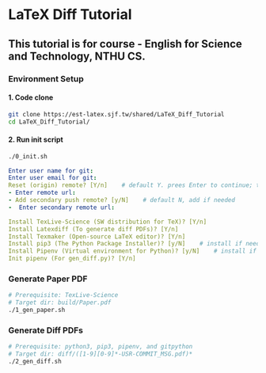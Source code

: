 # LaTeX Diff Tutorial
## This tutorial is for course - English for Science and Technology, NTHU CS.
### Environment Setup
#### 1. Code clone
```bash
git clone https://est-latex.sjf.tw/shared/LaTeX_Diff_Tutorial
cd LaTeX_Diff_Tutorial/
```
#### 2. Run init script
```bash
./0_init.sh
```
```yaml
Enter user name for git:
Enter user email for git:
Reset (origin) remote? [Y/n]    # default Y. prees Enter to continue; type N if no need
- Enter remote url:
- Add secondary push remote? [y/N]    # default N, add if needed
-  Enter secondary remote url:

Install TexLive-Science (SW distribution for TeX)? [Y/n]
Install Latexdiff (To generate diff PDFs)? [Y/n]
Install Texmaker (Open-source LaTeX editor)? [Y/n]
Install pip3 (The Python Package Installer)? [y/N]    # install if needed 
Install Pipenv (Virtual environment for Python)? [y/N]    # install if needed
Init pipenv (For gen_diff.py)? [Y/n]
```
### Generate Paper PDF
```bash
# Prerequisite: TexLive-Science
# Target dir: build/Paper.pdf
./1_gen_paper.sh
```
### Generate Diff PDFs
```bash
# Prerequisite: python3, pip3, pipenv, and gitpython
# Target dir: diff/([1-9][0-9]*-USR-COMMIT_MSG.pdf)*
./2_gen_diff.sh
```